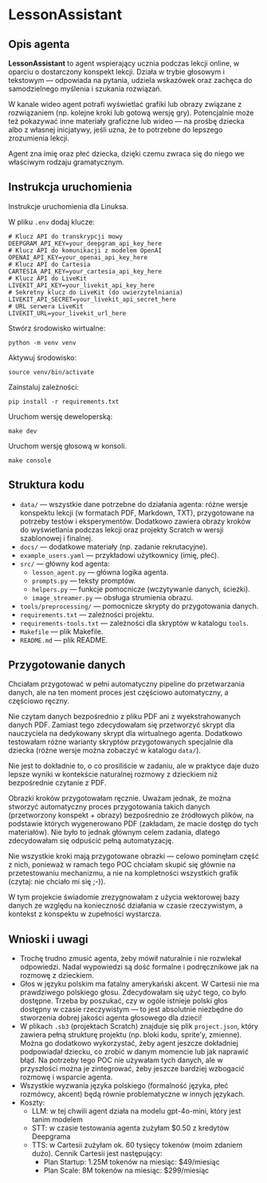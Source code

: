 # LessonAssistant

## Opis agenta

**LessonAssistant** to agent wspierający ucznia podczas lekcji online, w oparciu o dostarczony konspekt lekcji. Działa w trybie głosowym i tekstowym — odpowiada na pytania, udziela wskazówek oraz zachęca do samodzielnego myślenia i szukania rozwiązań.

W kanale wideo agent potrafi wyświetlać grafiki lub obrazy związane z rozwiązaniem (np. kolejne kroki lub gotową wersję gry). Potencjalnie może też pokazywać inne materiały graficzne lub wideo — na prośbę dziecka albo z własnej inicjatywy, jeśli uzna, że to potrzebne do lepszego zrozumienia lekcji.

Agent zna imię oraz płeć dziecka, dzięki czemu zwraca się do niego we właściwym rodzaju gramatycznym. 


## Instrukcja uruchomienia

Instrukcje uruchomienia dla Linuksa. 

W pliku `.env` dodaj klucze:
```
# Klucz API do transkrypcji mowy
DEEPGRAM_API_KEY=your_deepgram_api_key_here
# Klucz API do komunikacji z modelem OpenAI
OPENAI_API_KEY=your_openai_api_key_here
# Klucz API do Cartesia
CARTESIA_API_KEY=your_cartesia_api_key_here
# Klucz API do LiveKit 
LIVEKIT_API_KEY=your_livekit_api_key_here
# Sekretny klucz do LiveKit (do uwierzytelniania)
LIVEKIT_API_SECRET=your_livekit_api_secret_here
# URL serwera LiveKit
LIVEKIT_URL=your_livekit_url_here
```

Stwórz środowisko wirtualne:
```
python -m venv venv
```

Aktywuj środowisko:
```
source venv/bin/activate
```

Zainstaluj zależności:
```
pip install -r requirements.txt
```

Uruchom wersję deweloperską:
```
make dev
```

Uruchom wersję głosową w konsoli.
```
make console
```



## Struktura kodu

- `data/` — wszystkie dane potrzebne do działania agenta: różne wersje konspektu lekcji (w formatach PDF, Markdown, TXT), przygotowane na potrzeby testów i eksperymentów. Dodatkowo zawiera obrazy kroków do wyświetlania podczas lekcji oraz projekty Scratch w wersji szablonowej i finalnej.
- `docs/` — dodatkowe materiały (np. zadanie rekrutacyjne).
- `example_users.yaml` — przykładowi użytkownicy (imię, płeć).
- `src/` — główny kod agenta:
    - `lesson_agent.py` — główna logika agenta.
    - `prompts.py` — teksty promptów.
    - `helpers.py` — funkcje pomocnicze (wczytywanie danych, ścieżki).
    - `image_streamer.py` — obsługa strumienia obrazu.    
- `tools/preprocessing/` — pomocnicze skrypty do przygotowania danych.
- `requirements.txt`  — zależności projektu.
- `requirements-tools.txt` — zależności dla skryptów w katalogu `tools`.
- `Makefile` — plik Makefile.
- `README.md` — plik README.

## Przygotowanie danych

Chciałam przygotować w pełni automatyczny pipeline do przetwarzania danych, ale na ten moment proces jest częściowo automatyczny, a częściowo ręczny.

Nie czytam danych bezpośrednio z pliku PDF ani z wyekstrahowanych danych PDF. Zamiast tego zdecydowałam się przetworzyć skrypt dla nauczyciela na dedykowany skrypt dla wirtualnego agenta. Dodatkowo testowałam różne warianty skryptów przygotowanych specjalnie dla dziecka (różne wersje można zobaczyć w katalogu `data/`).

Nie jest to dokładnie to, o co prosiliście w zadaniu, ale w praktyce daje dużo lepsze wyniki w kontekście naturalnej rozmowy z dzieckiem niż bezpośrednie czytanie z PDF.

Obrazki kroków przygotowałam ręcznie. Uważam jednak, że można stworzyć automatyczny proces przygotowania takich danych (przetworzony konspekt + obrazy) bezpośrednio ze źródłowych plików, na podstawie których wygenerowano PDF (zakładam, że macie dostęp do tych materiałów). Nie było to jednak głównym celem zadania, dlatego zdecydowałam się odpuścić pełną automatyzację.

Nie wszystkie kroki mają przygotowane obrazki — celowo pominęłam część z nich, ponieważ w ramach tego POC chciałam skupić się głównie na przetestowaniu mechanizmu, a nie na kompletności wszystkich grafik (czytaj: nie chciało mi się ;-)).

W tym projekcie świadomie zrezygnowałam z użycia wektorowej bazy danych ze względu na konieczność działania w czasie rzeczywistym, a kontekst z konspektu w zupełności wystarcza.



## Wnioski i uwagi

- Trochę trudno zmusić agenta, żeby mówił naturalnie i nie rozwlekał odpowiedzi. Nadal wypowiedzi są dość formalne i podręcznikowe jak na rozmowę z dzieckiem.
- Głos w języku polskim ma fatalny amerykański akcent. W Cartesii nie ma prawdziwego polskiego głosu. Zdecydowałam się użyć tego, co było dostępne. Trzeba by poszukać, czy w ogóle istnieje polski głos dostępny w czasie rzeczywistym — to jest absolutnie niezbędne do stworzenia dobrej jakości agenta głosowego dla dzieci! 
- W plikach `.sb3` (projektach Scratch) znajduje się plik `project.json`, który zawiera pełną strukturę projektu (np. bloki kodu, sprite’y, zmienne). Można go dodatkowo wykorzystać, żeby agent jeszcze dokładniej podpowiadał dziecku, co zrobić w danym momencie lub jak naprawić błąd. Na potrzeby tego POC nie używałam tych danych, ale w przyszłości można je zintegrować, żeby jeszcze bardziej wzbogacić rozmowę i wsparcie agenta.
- Wszystkie wyzwania języka polskiego (formalność języka, płeć rozmówcy, akcent) będą równie problematyczne w innych językach.
- Koszty: 
  - LLM: w tej chwili agent działa na modelu gpt-4o-mini, który jest tanim modelem
  - STT: w czasie testowania agenta zużyłam $0.50 z kredytów Deepgrama
  - TTS: w Cartesii zużyłam ok. 60 tysięcy tokenów (moim zdaniem dużo). Cennik Cartesii jest następujący:  
    - Plan Startup: 1.25M tokenów na miesiąc: $49/miesiąc
    - Plan Scale: 8M tokenów na miesiąc: $299/miesiąc

